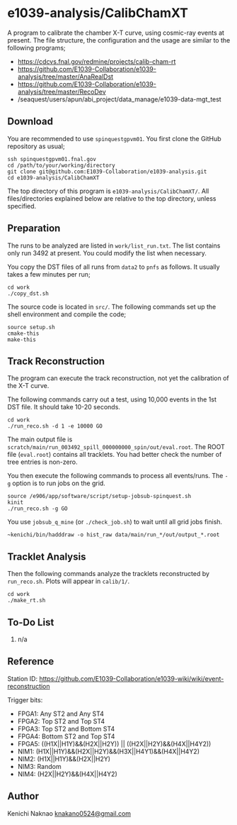 # e1039-analysis/CalibChamXT

A program to calibrate the chamber X-T curve, using cosmic-ray events at present.
The file structure, the configuration and the usage are similar to the following programs;

* https://cdcvs.fnal.gov/redmine/projects/calib-cham-rt
* https://github.com/E1039-Collaboration/e1039-analysis/tree/master/AnaRealDst
* https://github.com/E1039-Collaboration/e1039-analysis/tree/master/RecoDev
* /seaquest/users/apun/abi_project/data_manage/e1039-data-mgt_test


## Download

You are recommended to use `spinquestgpvm01`.
You first clone the GitHub repository as usual;

```
ssh spinquestgpvm01.fnal.gov
cd /path/to/your/working/directory
git clone git@github.com:E1039-Collaboration/e1039-analysis.git
cd e1039-analysis/CalibChamXT
```

The top directory of this program is `e1039-analysis/CalibChamXT/`.
All files/directories explained below are relative to the top directory, unless specified.


## Preparation

The runs to be analyzed are listed in `work/list_run.txt`.
The list contains only run 3492 at present.
You could modify the list when necessary.

You copy the DST files of all runs from `data2` to `pnfs` as follows.
It usually takes a few minutes per run;

```
cd work
./copy_dst.sh
```

The source code is located in `src/`.
The following commands set up the shell environment and compile the code;

```
source setup.sh
cmake-this
make-this
```


## Track Reconstruction

The program can execute the track reconstruction, not yet the calibration of the X-T curve.

The following commands carry out a test, using 10,000 events in the 1st DST file.
It should take 10-20 seconds.

```
cd work
./run_reco.sh -d 1 -e 10000 GO
```

The main output file is `scratch/main/run_003492_spill_000000000_spin/out/eval.root`.
The ROOT file (`eval.root`) contains all tracklets.
You had better check the number of tree entries is non-zero.

You then execute the following commands to process all events/runs.
The `-g` option is to run jobs on the grid.

```
source /e906/app/software/script/setup-jobsub-spinquest.sh
kinit
./run_reco.sh -g GO
```

You use `jobsub_q_mine` (or `./check_job.sh`) to wait until all grid jobs finish.

```
~kenichi/bin/hadddraw -o hist_raw data/main/run_*/out/output_*.root
```


## Tracklet Analysis

Then the following commands analyze the tracklets reconstructed by `run_reco.sh`.
Plots will appear in `calib/1/`.

```
cd work
./make_rt.sh
```


## To-Do List

1. n/a


## Reference

Station ID:  https://github.com/E1039-Collaboration/e1039-wiki/wiki/event-reconstruction

Trigger bits:
* FPGA1: Any ST2 and Any ST4
* FPGA2: Top ST2 and Top ST4
* FPGA3: Top ST2 and Bottom ST4
* FPGA4: Bottom ST2 and Top ST4
* FPGA5: ((H1X||H1Y)&&(H2X||H2Y)) || ((H2X||H2Y)&&(H4X||H4Y2))
* NIM1: (H1X||H1Y)&&(H2X||H2Y)&&(H3X||H4Y1)&&(H4X||H4Y2)
* NIM2: (H1X||H1Y)&&(H2X||H2Y)
* NIM3: Random
* NIM4: (H2X||H2Y)&&(H4X||H4Y2)

## Author

Kenichi Naknao <knakano0524@gmail.com>
